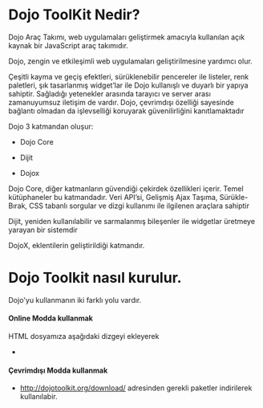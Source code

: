 # Dojo ToolKit Nedir?

Dojo Araç Takımı, web uygulamaları geliştirmek amacıyla kullanılan açık kaynak
bir JavaScript araç takımıdır.

Dojo, zengin ve etkileşimli web uygulamaları geliştirilmesine yardımcı olur.

Çeşitli kayma ve geçiş efektleri, sürüklenebilir pencereler ile listeler, renk paletleri, şık tasarlanmış widget’lar ile Dojo kullanışlı ve duyarlı bir yapıya sahiptir. Sağladığı yetenekler arasında tarayıcı ve server arası zamanuyumsuz iletişim de vardır. Dojo, çevrimdışı özelliği sayesinde bağlantı olmadan da işlevselliği koruyarak güvenilirliğini kanıtlamaktadır

Dojo 3 katmandan oluşur:

- Dojo Core

- Dijit

- Dojox

Dojo Core, diğer katmanların güvendiği çekirdek özellikleri içerir. Temel kütüphaneler bu katmandadır. Veri API’si, Gelişmiş Ajax Taşıma, Sürükle-Bırak, CSS tabanlı sorgular ve dizgi kullanımı ile ilgilenen araçlara sahiptir

Dijit, yeniden kullanılabilir ve sarmalanmış bileşenler ile widgetlar üretmeye yarayan bir sistemdir

DojoX, eklentilerin geliştirildiği katmandır.


# Dojo Toolkit nasıl kurulur.

Dojo'yu kullanmanın iki farklı yolu vardır. 

#### Online Modda kullanmak
HTML dosyamıza aşağıdaki dizgeyi ekleyerek

  - <script src="//ajax.googleapis.com/ajax/libs/dojo/1.7.2/dojo/dojo.js"
                 data-dojo-config="async: true"></script>

#### Çevrimdışı Modda kullanmak

  - http://dojotoolkit.org/download/ adresinden gerekli paketler indirilerek
    kullanılabir.
